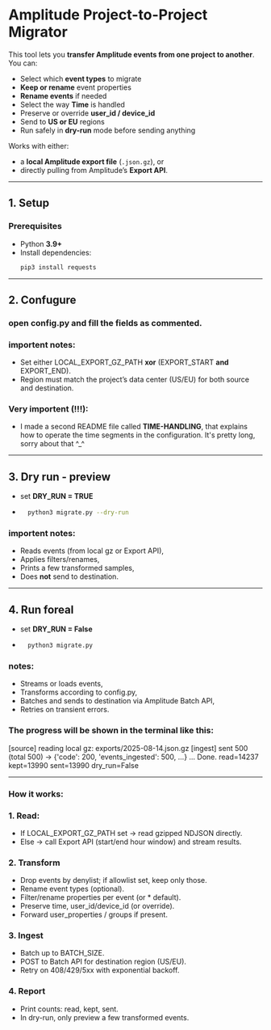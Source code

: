 # Amplitude Project-to-Project Migrator

This tool lets you **transfer Amplitude events from one project to another**.  
You can:

- Select which **event types** to migrate  
- **Keep or rename** event properties  
- **Rename events** if needed  
- Select the way **Time** is handled
- Preserve or override **user_id / device_id**  
- Send to **US or EU** regions  
- Run safely in **dry-run** mode before sending anything  

Works with either:
- a **local Amplitude export file** (`.json.gz`), or
- directly pulling from Amplitude’s **Export API**.

---

## 1. Setup

### Prerequisites
- Python **3.9+**
- Install dependencies:
  ```bash
  pip3 install requests

---

## 2. Confugure

### open config.py and fill the fields as commented.

### importent notes:
- Set either LOCAL_EXPORT_GZ_PATH **xor** (EXPORT_START **and** EXPORT_END).
- Region must match the project’s data center (US/EU) for both source and destination.

### Very importent (!!!):
- I made a second README file called **TIME-HANDLING**, that explains how to operate the time segments in the configuration. It's pretty long, sorry about that ^_^

---

## 3. Dry run - preview

- set **DRY_RUN = TRUE**
- ```bash
    python3 migrate.py --dry-run

### importent notes:
- Reads events (from local gz or Export API),
- Applies filters/renames,
- Prints a few transformed samples,
- Does **not** send to destination.

---

## 4. Run foreal

- set **DRY_RUN = False**
- ```bash
    python3 migrate.py

### notes:
- Streams or loads events,
- Transforms according to config.py,
- Batches and sends to destination via Amplitude Batch API,
- Retries on transient errors.

### The progress will be shown in the terminal like this:
[source] reading local gz: exports/2025-08-14.json.gz
[ingest] sent 500 (total 500) → {'code': 200, 'events_ingested': 500, ...}
...
Done. read=14237 kept=13990 sent=13990 dry_run=False

---

### How it works:

### 1. Read:
- If LOCAL_EXPORT_GZ_PATH set → read gzipped NDJSON directly.
- Else → call Export API (start/end hour window) and stream results.
### 2. Transform
- Drop events by denylist; if allowlist set, keep only those.
- Rename event types (optional).
- Filter/rename properties per event (or * default).
- Preserve time, user_id/device_id (or override).
- Forward user_properties / groups if present.
### 3. Ingest
- Batch up to BATCH_SIZE.
- POST to Batch API for destination region (US/EU).
- Retry on 408/429/5xx with exponential backoff.
### 4. Report
- Print counts: read, kept, sent.
- In dry-run, only preview a few transformed events.